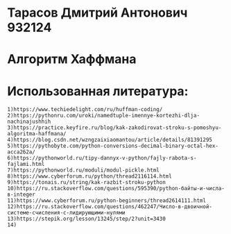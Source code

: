 # Тарасов Дмитрий Антонович 932124

# Алгоритм Хаффмана

# Использованная литература:

	1)https://www.techiedelight.com/ru/huffman-coding/
	2)https://pythonru.com/uroki/namedtuple-imennye-kortezhi-dlja-nachinajushhih
 	3)https://practice.keyfire.ru/blog/kak-zakodirovat-stroku-s-pomoshyu-algoritma-haffmana/
  	4)https://blog.csdn.net/wzngzaixiaomantou/article/details/81391295
   	5)https://pythobyte.com/python-conversions-decimal-binary-octal-hex-acca262a/
	6)https://pythonworld.ru/tipy-dannyx-v-python/fajly-rabota-s-fajlami.html
 	7)https://pythonworld.ru/moduli/modul-pickle.html
 	8)https://www.cyberforum.ru/python/thread2116114.html
 	9)https://tonais.ru/string/kak-razbit-stroku-python
 	10)https://ru.stackoverflow.com/questions/595390/python-байты-и-числа-в-integer
 	11)https://www.cyberforum.ru/python-beginners/thread2614111.html
  	12)https://ru.stackoverflow.com/questions/462247/Число-в-двоичной-системе-счисления-с-лидирующими-нулями
   	13)https://stepik.org/lesson/13245/step/2?unit=3430
	14)
